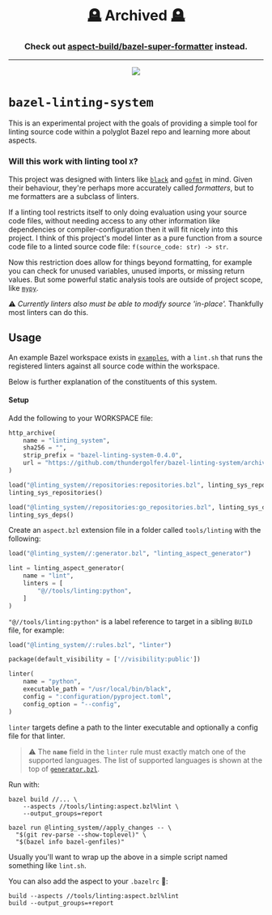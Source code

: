 <h1 align="center">🪦 Archived 🪦</h1>

<p align="center">
  <h3 align="center">Check out <a href="">aspect-build/<strong>bazel-super-formatter</strong></a> instead.</h3>
</p>


----

<p align="center">
  <img src="https://media.giphy.com/media/hV6TgQmCoxxyItBFHx/giphy.gif"/>
</p>

# `bazel-linting-system`

This is an experimental project with the goals of providing a simple tool for linting source code within a polyglot Bazel repo
and learning more about aspects. 

### Will this work with linting tool `X`?

This project was designed with linters like [`black`](https://github.com/psf/black) and [`gofmt`](https://golang.org/cmd/gofmt/) in mind. Given their behaviour, they're perhaps more accurately called _formatters_, but to me formatters are a subclass of linters. 

If a linting tool restricts itself to only doing evaluation using your source code files, without needing access to any other information like dependencies or compiler-configuration then it will fit nicely into this project. I think of this project's model linter as a pure function from a source code file to a linted source code file: `f(source_code: str) -> str`.

Now this restriction does allow for things beyond formatting, for example you can check for unused variables, unused imports, or missing return values. But some powerful static analysis tools are outside of project scope, like [`mypy`](https://github.com/thundergolfer/bazel-mypy-integration).

⚠️ _Currently linters also must be able to modify source 'in-place'._ Thankfully most linters can do this.  

## Usage

An example Bazel workspace exists in [`examples`](/examples), with a `lint.sh` that runs the registered linters against 
all source code within the workspace.

Below is further explanation of the constituents of this system.

#### Setup

Add the following to your WORKSPACE file: 

```python
http_archive(
    name = "linting_system",
    sha256 = "",
    strip_prefix = "bazel-linting-system-0.4.0",
    url = "https://github.com/thundergolfer/bazel-linting-system/archive/v0.4.0.zip",
)

load("@linting_system//repositories:repositories.bzl", linting_sys_repositories = "repositories")
linting_sys_repositories()

load("@linting_system//repositories:go_repositories.bzl", linting_sys_deps = "go_deps")
linting_sys_deps()
```

Create an `aspect.bzl` extension file in a folder called `tools/linting` with the following:

```python
load("@linting_system//:generator.bzl", "linting_aspect_generator")

lint = linting_aspect_generator(
    name = "lint",
    linters = [
        "@//tools/linting:python",
    ]
)
```

`"@//tools/linting:python"` is a label reference to target in a sibling `BUILD` file, for example:

```python
load("@linting_system//:rules.bzl", "linter")

package(default_visibility = ['//visibility:public'])

linter(
    name = "python",
    executable_path = "/usr/local/bin/black",
    config = ":configuration/pyproject.toml",
    config_option = "--config",
)
```

`linter` targets define a path to the linter executable and optionally a config file for that linter.

> ⚠️ The **`name`** field in the `linter` rule must exactly match one of the supported languages. The list of supported languages is 
> shown at the top of [`generator.bzl`](generator.bzl).

Run with: 

```shell script
bazel build //... \
    --aspects //tools/linting:aspect.bzl%lint \
    --output_groups=report

bazel run @linting_system//apply_changes -- \
  "$(git rev-parse --show-toplevel)" \
  "$(bazel info bazel-genfiles)"

```

Usually you'll want to wrap up the above in a simple script named something like `lint.sh`. 

You can also add the aspect to your `.bazelrc` 🎉: 

```
build --aspects //tools/linting:aspect.bzl%lint
build --output_groups=+report
```
